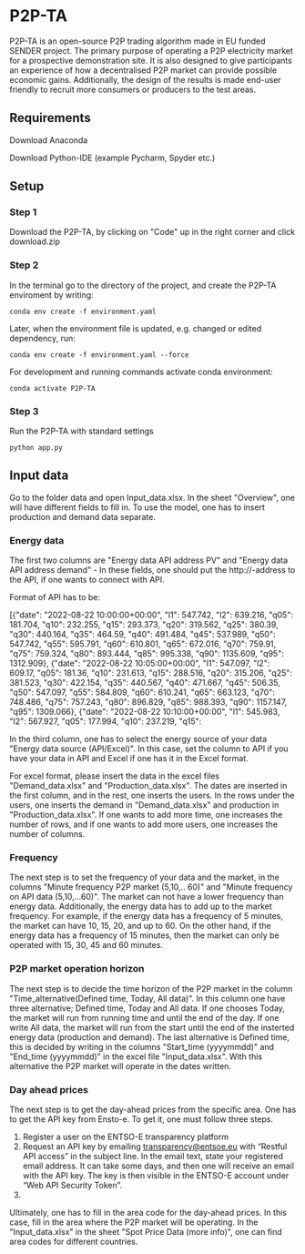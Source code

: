 # P2P-TA
P2P-TA is an open-source P2P trading algorithm made in EU funded SENDER project. The primary purpose of operating a P2P electricity market for a prospective demonstration site. It is also designed to give participants an experience of how a decentralised P2P market can provide possible economic gains. Additionally, the design of the results is made end-user friendly to recruit more consumers or producers to the test areas.  


## Requirements

Download Anaconda

Download Python-IDE (example Pycharm, Spyder etc.)

## Setup

### Step 1 

Download the P2P-TA, by clicking on "Code" up in the right corner and click download.zip

### Step 2

In the terminal go to the directory of the project, and create the P2P-TA enviroment by writing:

``` conda env create -f environment.yaml ```

Later, when the environment file is updated, e.g. changed or edited dependency, run:

``` conda env create -f environment.yaml --force ```

For development and running commands activate conda environment:

``` conda activate P2P-TA ```

### Step 3

Run the P2P-TA with standard settings

``` python app.py ```

## Input data

Go to the folder data and open Input_data.xlsx. In the sheet "Overview", one will have different fields to fill in. To use the model, one has to insert production and demand data separate. 

### Energy data

The first two columns are "Energy data API address PV" and "Energy data API address demand" - In these fields, one should put the http://-address to the API, if one wants to connect with API.

Format of API has to be: 

[{"date": "2022-08-22 10:00:00+00:00", "l1": 547.742, "l2": 639.216, "q05": 181.704, "q10": 232.255, "q15": 293.373, "q20": 319.562, "q25": 380.39, "q30": 440.164, "q35": 464.59, "q40": 491.484, "q45": 537.989, "q50": 547.742, "q55": 595.791, "q60": 610.801, "q65": 672.016, "q70": 759.91, "q75": 759.324, "q80": 893.444, "q85": 995.338, "q90": 1135.609, "q95": 1312.909}, {"date": "2022-08-22 10:05:00+00:00", "l1": 547.097, "l2": 609.17, "q05": 181.36, "q10": 231.613, "q15": 288.516, "q20": 315.206, "q25": 381.523, "q30": 422.154, "q35": 440.567, "q40": 471.667, "q45": 506.35, "q50": 547.097, "q55": 584.809, "q60": 610.241, "q65": 663.123, "q70": 748.486, "q75": 757.243, "q80": 896.829, "q85": 988.393, "q90": 1157.147, "q95": 1309.066}, {"date": "2022-08-22 10:10:00+00:00", "l1": 545.983, "l2": 567.927, "q05": 177.994, "q10": 237.219, "q15": 

In the third column, one has to select the energy source of your data "Energy data source (API/Excel)". In this case, set the column to API if you have your data in API and Excel if one has it in the Excel format.

For excel format, please insert the data in the excel files "Demand_data.xlsx" and "Production_data.xlsx". The dates are inserted in the first column, and in the rest, one inserts the users. In the rows under the users, one inserts the demand in "Demand_data.xlsx" and production in "Production_data.xlsx". If one wants to add more time, one increases the number of rows, and if one wants to add more users, one increases the number of columns.

### Frequency

The next step is to set the frequency of your data and the market, in the columns "Minute frequency P2P market (5,10,.. 60)" and "Minute frequency on API data (5,10,…60)". The market can not have a lower frequency than energy data. Additionally, the energy data has to add up to the market frequency. For example, if the energy data has a frequency of 5 minutes, the market can have 10, 15, 20, and up to 60. On the other hand, if the energy data has a frequency of 15 minutes, then the market can only be operated with 15, 30, 45 and 60 minutes.

### P2P market operation horizon

The next step is to decide the time horizon of the P2P market in the column "Time_alternative(Defined time, Today, All data)". In this column one have three alternative; Defined time, Today and All data. If one chooses Today, the market will run from running time and until the end of the day. If one write All data, the market will run from the start until the end of the insterted energy data (production and demand). The last alternative is Defined time, this is decided by writing in the columns "Start_time (yyyymmdd)" and "End_time (yyyymmdd)" in the excel file "Input_data.xlsx". With this alternative the P2P market will operate in the dates written.


### Day ahead prices

The next step is to get the day-ahead prices from the specific area. One has to get the API key from Ensto-e. To get it, one must follow three steps. 

1.	Register a user on the ENTSO-E transparency platform  
2.	Request an API key by emailing transparency@entsoe.eu with “Restful API access” in the subject line. In the email text, state your registered email address. It can take some days, and then one will receive an email with the API key. The key is then visible in the ENTSO-E account under “Web API Security Token”.
3.	
Ultimately, one has to fill in the area code for the day-ahead prices. In this case, fill in the area where the P2P market will be operating. In the "Input_data.xlsx" in the sheet "Spot Price Data (more info)", one can find area codes for different countries.

















